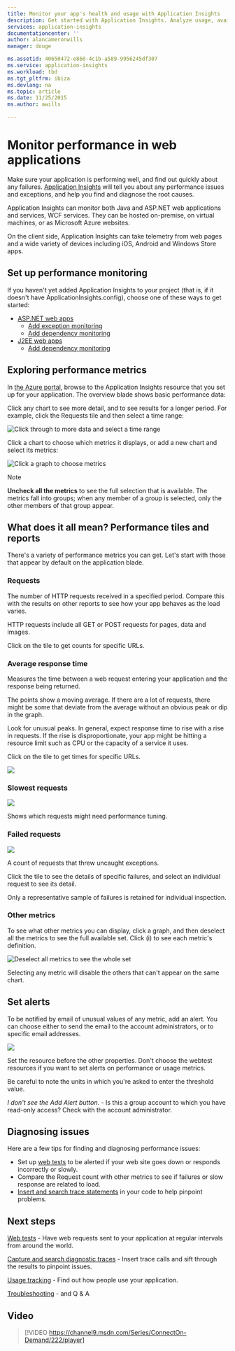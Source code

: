 ```yaml
---
title: Monitor your app's health and usage with Application Insights
description: Get started with Application Insights. Analyze usage, availability and performance of your on-premises or Microsoft Azure applications.
services: application-insights
documentationcenter: ''
author: alancameronwills
manager: douge

ms.assetid: 40650472-e860-4c1b-a589-9956245df307
ms.service: application-insights
ms.workload: tbd
ms.tgt_pltfrm: ibiza
ms.devlang: na
ms.topic: article
ms.date: 11/25/2015
ms.author: awills

---
```

# Monitor performance in web applications


Make sure your application is performing well, and find out quickly about any failures. [Application Insights][start] will tell you about any performance issues and exceptions, and help you find and diagnose the root causes.

Application Insights can monitor both Java and ASP.NET web applications and services, WCF services. They can be hosted on-premise, on virtual machines, or as Microsoft Azure websites. 

On the client side, Application Insights can take telemetry from web pages and a wide variety of devices including iOS, Android and Windows Store apps.

## <a name="setup"></a>Set up performance monitoring
If you haven't yet added Application Insights to your project (that is, if it doesn't have ApplicationInsights.config), choose one of these ways to get started:

* [ASP.NET web apps](app-insights-asp-net.md)
  * [Add exception monitoring](app-insights-asp-net-exceptions.md)
  * [Add dependency monitoring](app-insights-monitor-performance-live-website-now.md)
* [J2EE web apps](app-insights-java-get-started.md)
  * [Add dependency monitoring](app-insights-java-agent.md)

## <a name="view"></a>Exploring performance metrics
In [the Azure portal](https://portal.azure.com), browse to the Application Insights resource that you set up for your application. The overview blade shows basic performance data:

Click any chart to see more detail, and to see results for a longer period. For example, click the Requests tile and then select a time range:

![Click through to more data and select a time range](./media/app-insights-web-monitor-performance/appinsights-48metrics.png)

Click a chart to choose which metrics it displays, or add a new chart and select its metrics:

![Click a graph to choose metrics](./media/app-insights-web-monitor-performance/appinsights-61perfchoices.png)

> [!NOTE]
> **Uncheck all the metrics** to see the full selection that is available. The metrics fall into groups; when any member of a group is selected, only the other members of that group appear.
> 
> 

## <a name="metrics"></a>What does it all mean? Performance tiles and reports
There's a variety of performance metrics you can get. Let's start with those that appear by default on the application blade.

### Requests
The number of HTTP requests received in a specified period. Compare this with the results on other reports to see how your app behaves as the load varies.

HTTP requests include all GET or POST requests for pages, data and images.

Click on the tile to get counts for specific URLs.

### Average response time
Measures the time between a web request entering your application and the response being returned.

The points show a moving average. If there are a lot of requests, there might be some that deviate from the average without an obvious peak or dip in the graph.

Look for unusual peaks. In general, expect response time to rise with a rise in requests. If the rise is disproportionate, your app might be hitting a resource limit such as CPU or the capacity of a service it uses.

Click on the tile to get times for specific URLs.

![](./media/app-insights-web-monitor-performance/appinsights-42reqs.png)

### Slowest requests
![](./media/app-insights-web-monitor-performance/appinsights-44slowest.png)

Shows which requests might need performance tuning.

### Failed requests
![](./media/app-insights-web-monitor-performance/appinsights-46failed.png)

A count of requests that threw uncaught exceptions.

Click the tile to see the details of specific failures, and select an individual request to see its detail. 

Only a representative sample of failures is retained for individual inspection.

### Other metrics
To see what other metrics you can display, click a graph, and then deselect all the metrics to see the full available set. Click (i) to see each metric's definition.

![Deselect all metrics to see the whole set](./media/app-insights-web-monitor-performance/appinsights-62allchoices.png)

Selecting any metric will disable the others that can't appear on the same chart.

## Set alerts
To be notified by email of unusual values of any metric, add an alert. You can choose either to send the email to the account administrators, or to specific email addresses.

![](./media/app-insights-web-monitor-performance/appinsights-413setMetricAlert.png)

Set the resource before the other properties. Don't choose the webtest resources if you want to set alerts on performance or usage metrics.

Be careful to note the units in which you're asked to enter the threshold value.

*I don't see the Add Alert button.* - Is this a group account to which you have read-only access? Check with the account administrator.

## <a name="diagnosis"></a>Diagnosing issues
Here are a few tips for finding and diagnosing performance issues:

* Set up [web tests][availability] to be alerted if your web site goes down or responds incorrectly or slowly. 
* Compare the Request count with other metrics to see if failures or slow response are related to load.
* [Insert and search trace statements][diagnostic] in your code to help pinpoint problems.

## <a name="next"></a>Next steps
[Web tests][availability] - Have web requests sent to your application at regular intervals from around the world.

[Capture and search diagnostic traces][diagnostic] - Insert trace calls and sift through the results to pinpoint issues.

[Usage tracking][usage] - Find out how people use your application.

[Troubleshooting][qna] - and Q & A

## Video
> [!VIDEO https://channel9.msdn.com/Series/ConnectOn-Demand/222/player]


<!--Link references-->

[availability]: app-insights-monitor-web-app-availability.md
[diagnostic]: app-insights-diagnostic-search.md
[greenbrown]: app-insights-asp-net.md
[qna]: app-insights-troubleshoot-faq.md
[redfield]: app-insights-monitor-performance-live-website-now.md
[start]: app-insights-overview.md
[usage]: app-insights-web-track-usage.md


